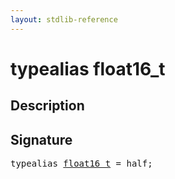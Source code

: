 ```yaml
---
layout: stdlib-reference
---
```


# typealias float16\_t

## Description



## Signature

<pre>
<span class='code_keyword'>typealias</span> <a href="/stdlib-reference/types/float16_t" class="code_type">float16_t</a> = <span class="code_keyword">half</span>;
</pre>

